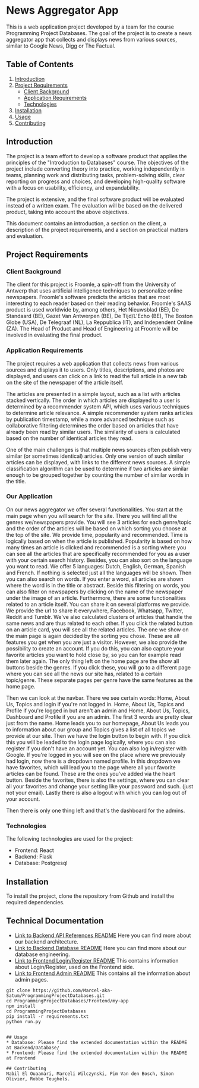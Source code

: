 # News Aggregator App

This is a web application project developed by a team for the course Programming Project Databases. The goal of the
project is to create a news aggregator app that collects and displays news from various sources, similar to Google News, Digg or The Factual.

## Table of Contents
1. [Introduction ](#introduction)
2. [Project Requirements](#project-requirements)<br>
   * [Client Background](#client-background)<br>
   * [Application Requirements](#application-requirements)<br>
   * [Technologies](#technologies)<br>
3. [Installation](#installation)
4. [Usage](#usage)
5. [Contributing](#contributing)

## Introduction
The project is a team effort to develop a software product that applies the principles of the "Introduction to Databases" course. The objectives of the project include converting theory into practice, working independently in teams, planning work and distributing tasks, problem-solving skills, clear reporting on progress and choices, and developing high-quality software with a focus on usability, efficiency, and expandability.

The project is extensive, and the final software product will be evaluated instead of a written exam. The evaluation will be based on the delivered product, taking into account the above objectives.

This document contains an introduction, a section on the client, a description of the project requirements, and a section on practical matters and evaluation.


## Project Requirements
### Client Background
The client for this project is Froomle, a spin-off from the University of Antwerp that uses artificial intelligence techniques to personalize online newspapers. Froomle's software predicts the articles that are most interesting to each reader based on their reading behavior. Froomle's SAAS product is used worldwide by, among others, Het Nieuwsblad (BE), De Standaard (BE), Gazet Van Antwerpen (BE), De Tijd/L'Echo (BE), The Boston Globe (USA), De Telegraaf (NL), La Reppublica (IT), and Independent Online (ZA). The Head of Product and Head of Engineering at Froomle will be involved in evaluating the final product.

### Application Requirements
The project requires a web application that collects news from various sources and displays it to users. Only titles, descriptions, and photos are displayed, and users can click on a link to read the full article in a new tab on the site of the newspaper of the article itself.

The articles are presented in a simple layout, such as a list with articles stacked vertically. The order in which articles are displayed to a user is determined by a recommender system API, which uses various techniques to determine article relevance. A simple recommender system ranks articles by publication timestamp, while a more advanced technique such as collaborative filtering determines the order based on articles that have already been read by similar users. The similarity of users is calculated based on the number of identical articles they read.

One of the main challenges is that multiple news sources often publish very similar (or sometimes identical) articles. Only one version of such similar articles can be displayed, with links to the different news sources. A simple classification algorithm can be used to determine if two articles are similar enough to be grouped together by counting the number of similar words in the title.

### Our Application 

On our news aggregator we offer several functionalities. 
You start at the main page when you will search for the site. There you will find all the genres we/newspapers provide. 
You will see 3 articles for each genre/topic and the order of the articles will be based on which sorting you choose at 
the top of the site. We provide time, popularity and recommended. Time is logically based on when the article is published.
Popularity is based on how many times an article is clicked and recommended is a sorting where you can see all the articles that are 
specifically recommended for you as a user with your certain search history. Besides, you can also sort on the language you want to 
read. We offer 5 languages: Dutch, English, German, Spanish and French. If nothing is selected just all the languages will be shown.
Then you can also search on words. If you enter a word, all articles are shown where the word is in the title or abstract. 
Beside this filtering on words, you can also filter on newspapers by clicking on the name of the newspaper under the image of an article.
Furthermore, there are some functionalities related to an article itself. You can share it on several platforms we provide.
We provide the url to share it everywhere, Facebook, Whatsapp, Twitter, Reddit and Tumblr. We've also calculated clusters of
articles that handle the same news and are thus related to each other. If you click the related button on an article card,
you will see all the related articles. The one we show on the main page is again decided by the sorting you chose. These are all 
features you get when you are just a visitor. However, we also provide the possibility to create an account. If you do this,
you can also capture your favorite articles you want to hold close by, so you can for example read them later again.
The only thing left on the home page are the show all buttons beside the genres. If you click these, you will go to a different 
page where you can see all the news our site has, related to a certain topic/genre. These separate pages per genre have the 
same features as the home page. 

Then we can look at the navbar. There we see certain words: Home, About Us, Topics and login if you're not logged in. 
Home, About Us, Topics and Profile if you're logged in but aren't an admin and Home, About Us, Topics, Dashboard and Profile 
if you are an admin. The first 3 words are pretty clear just from the name. Home leads you to our homepage, About Us leads you to 
information about our group and Topics gives a list of all topics we provide at our site. Then we have the login button to begin with.
If you click this you will be leaded to the login page logically, where you can also register if you don't have an account yet.
You can also log in/register with Google. If you're logged in you will see on the place where we previously had login, now there 
is a dropdown named profile. In this dropdown we have favorites, which will lead you to the page where all your favorite articles can be found.
These are the ones you've added via the heart button. Beside the favorites, there is also the settings, where you can clear all your favorites
and change your setting like your password and such. (just not your email). Lastly there is also a logout with which you can log out
of your account. 

Then there is only one thing left and that's the dashboard for the admins.

### Technologies
The following technologies are used for the project:
* Frontend: React
* Backend: Flask
* Database: Postgresql

## Installation
To install the project, clone the repository from Github and install the required dependencies.

## Technical Documentation
* [Link to Backend API References README](./Backend/readme.md) Here you can find more about our backend architecture.<br>
* [Link to Backend Database README](./Backend/Database/readme.md) Here you can find more about our database engineering.<br>
* [Link to Frontend Login/Register README](./Frontend/my-app/src/components/readme.md) This contains information about Login/Register, used on the Frontend side.<br>
* [Link to Frontend Admin README](./Frontend/my-app/src/components/Admin/readme.md) This contains all the information about admin pages.<br>

```
git clone https://github.com/Marcel-aka-Satum/ProgrammingProjectDatabases.git
cd ProgrammingProjectDatabases/Frontend/my-app
npm install
cd ProgrammingProjectDatabases
pip install -r requirements.txt
python run.py 


## Usage
* Database: Please find the extended documentation within the README at Backend/Database/
* Frontend: Please find the extended documentation within the README at Frontend 

## Contributing
Nabil El Ouaamari, Marceli Wilczynski, Pim Van den Bosch, Simon Olivier, Robbe Teughels.

